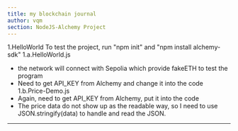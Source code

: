```yaml
---
title: my blockchain journal
author: vqm
section: NodeJS-Alchemy Project
---
```

1.HelloWorld
To test the project, run "npm init" and "npm install alchemy-sdk"
1.a.HelloWorld.js
- the network will connect with Sepolia which provide fakeETH to test the program
- Need to get API_KEY from Alchemy and change it into the code 
1.b.Price-Demo.js
- Again, need to get API_KEY from Alchemy, put it into the code
- The price data do not show up as the readable way, so I need to use JSON.stringify(data) to handle and read the JSON.
---